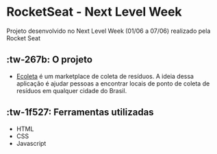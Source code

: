 # RocketSeat - Next Level Week
Projeto desenvolvido no Next Level Week (01/06 a 07/06) realizado pela Rocket Seat

## :tw-267b: O projeto

- [Ecoleta](https://www.figma.com/file/1SxgOMojOB2zYT0Mdk28lB/Ecoleta?node-id=0%3A1) é um marketplace de coleta de resíduos. A ideia dessa aplicação é ajudar pessoas a encontrar locais de ponto de coleta de resíduos em qualquer cidade do Brasil.

## :tw-1f527: Ferramentas utilizadas 

- HTML
- CSS
- Javascript
